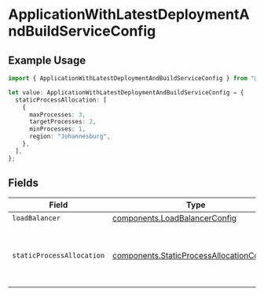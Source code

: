 # ApplicationWithLatestDeploymentAndBuildServiceConfig

## Example Usage

```typescript
import { ApplicationWithLatestDeploymentAndBuildServiceConfig } from "@hathora/cloud-sdk-typescript/models/components";

let value: ApplicationWithLatestDeploymentAndBuildServiceConfig = {
  staticProcessAllocation: [
    {
      maxProcesses: 3,
      targetProcesses: 2,
      minProcesses: 1,
      region: "Johannesburg",
    },
  ],
};
```

## Fields

| Field                                                                                                  | Type                                                                                                   | Required                                                                                               | Description                                                                                            |
| ------------------------------------------------------------------------------------------------------ | ------------------------------------------------------------------------------------------------------ | ------------------------------------------------------------------------------------------------------ | ------------------------------------------------------------------------------------------------------ |
| `loadBalancer`                                                                                         | [components.LoadBalancerConfig](../../models/components/loadbalancerconfig.md)                         | :heavy_minus_sign:                                                                                     | N/A                                                                                                    |
| `staticProcessAllocation`                                                                              | [components.StaticProcessAllocationConfig](../../models/components/staticprocessallocationconfig.md)[] | :heavy_check_mark:                                                                                     | The headroom configuration for each region.<br/>EXPERIMENTAL - this feature is in closed beta.         |